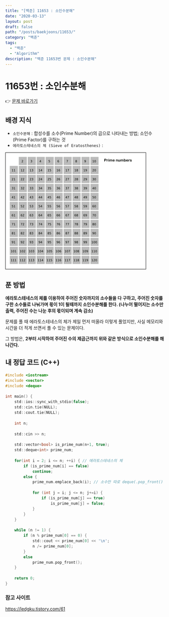```yaml
---
title: "[백준] 11653 : 소인수분해"
date: "2020-03-13"
layout: post
draft: false
path: "/posts/baekjoons/11653/"
category: "백준"
tags:
  - "백준"
  - "Algorithm"
description: "백준 11653번 문제 : 소인수분해"
---
```


# 11653번 : 소인수분해

👉 [문제 바로가기](https://www.acmicpc.net/problem/11653)



## 배경 지식
- `소인수분해` : 합성수를 소수(Prime Number)의 곱으로 나타내는 방법; 소인수(Prime Factor)를 구하는 것
- `에라토스테네스의 체 (Sieve of Eratosthenes)` : 

![에라토스테네스의 체](./Sieve_of_Eratosthenes_animation.gif)

## 푼 방법
**에라토스테네스의 체를 이용하여 주어진 숫자까지의 소수들을 다 구하고, 주어진 숫자를 구한 소수들로 나눠가며 몫이 1이 될때까지 소인수분해를 한다. (나누어 떨어지는 소수만 출력, 주어진 수는 나눈 후의 몫이되며 계속 감소)**

문제를 풀 때 에라토스테네스의 체가 제일 먼저 떠올라 이렇게 풀었지만, 사실 메모리와 시간을 더 적게 쓰면서 풀 수 있는 문제이다.

그 방법은, **2부터 시작하여 주어진 수의 제곱근까지 위와 같은 방식으로 소인수분해를 해나간다.**

## 내 정답 코드 (C++)

~~~c
#include <iostream>
#include <vector>
#include <deque>

int main() {
	std::ios::sync_with_stdio(false);
	std::cin.tie(NULL); 
	std::cout.tie(NULL);
	
	int n;
	
	std::cin >> n;
	
	std::vector<bool> is_prime_num(n+1, true);
	std::deque<int> prime_num;
	
	for(int i = 2; i <= n; ++i) { // 에라토스테네스의 체
		if (is_prime_num[i] == false)
			continue;
		else {
			prime_num.emplace_back(i); // 소수만 따로 deque(.pop_front() 메소드 이용 위해)에 저장 
			
			for (int j = i; j <= n; j+=i) {
				if (is_prime_num[j] == true)
					is_prime_num[j] = false;
			}	
		}
	}
	
	while (n != 1) {
		if (n % prime_num[0] == 0) {
			std::cout << prime_num[0] << '\n';
			n /= prime_num[0];
		}
		else
			prime_num.pop_front();
	}
    
    return 0;
}
~~~

### 참고 사이트
https://ledgku.tistory.com/61
